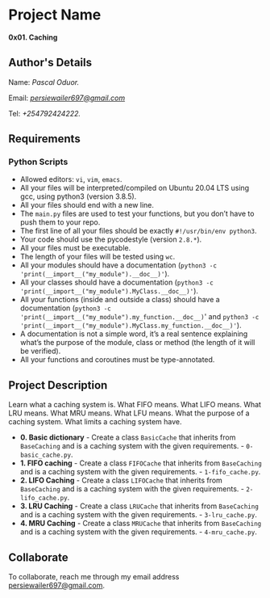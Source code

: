 # Project Name
**0x01. Caching**

## Author's Details
Name: *Pascal Oduor.*

Email: *persiewailer697@gmail.com*

Tel: *+254792424222.*

##  Requirements

### Python Scripts
*   Allowed editors: `vi`, `vim`, `emacs`.
*   All your files will be interpreted/compiled on Ubuntu 20.04 LTS using gcc, using python3 (version 3.8.5).
*   All your files should end with a new line.
*   The `main.py` files are used to test your functions, but you don’t have to push them to your repo.
*   The first line of all your files should be exactly `#!/usr/bin/env python3`.
*   Your code should use the pycodestyle (version `2.8.*`).
*   All your files must be executable.
*   The length of your files will be tested using `wc`.
*   All your modules should have a documentation (`python3 -c 'print(__import__("my_module").__doc__)'`).
*   All your classes should have a documentation (`python3 -c 'print(__import__("my_module").MyClass.__doc__)'`).
*   All your functions (inside and outside a class) should have a documentation (`python3 -c 'print(__import__("my_module").my_function.__doc__)`' and `python3 -c 'print(__import__("my_module").MyClass.my_function.__doc__)'`).
*   A documentation is not a simple word, it’s a real sentence explaining what’s the purpose of the module, class or method (the length of it will be verified).
*   All your functions and coroutines must be type-annotated.


## Project Description
Learn what a caching system is.
What FIFO means.
What LIFO means.
What LRU means.
What MRU means.
What LFU means.
What the purpose of a caching system.
What limits a caching system have.


* **0. Basic dictionary** - Create a class `BasicCache` that inherits from `BaseCaching` and is a caching system with the given requirements. - `0-basic_cache.py`.
* **1. FIFO caching** - Create a class `FIFOCache` that inherits from `BaseCaching` and is a caching system with the given requirements. - `1-fifo_cache.py`.
* **2. LIFO Caching** - Create a class `LIFOCache` that inherits from `BaseCaching` and is a caching system with the given requirements. - `2-lifo_cache.py`.
* **3. LRU Caching** - Create a class `LRUCache` that inherits from `BaseCaching` and is a caching system with the given requirements. - `3-lru_cache.py`.
* **4. MRU Caching** - Create a class `MRUCache` that inherits from `BaseCaching` and is a caching system with the given requirements. - `4-mru_cache.py`.


## Collaborate

To collaborate, reach me through my email address persiewailer697@gmail.com.
